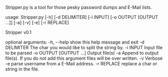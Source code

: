 Stripper.py is a tool for those pesky password dumps and E-Mail lists.

usage: Stripper.py [-h] [-d DELIMITER] [-i INPUT] [-o OUTPUT [OUTPUT ...]]
                   [-a] [-v] [-e] [-r REPLACE]

Stripper v0.1

optional arguments:
  -h, --help            show this help message and exit
  -d DELIMITER          The char you would like to split the string by.
  -i INPUT              Input file to be parsed
  -o OUTPUT [OUTPUT ...]
                        Output file(s)
  -a                    Append to output file(s). If you do not add this
                        argument files will be over written.
  -v                    Verbose
  -e                    parse username from a E-Mail address.
  -r REPLACE            replace a char or string in the file.
